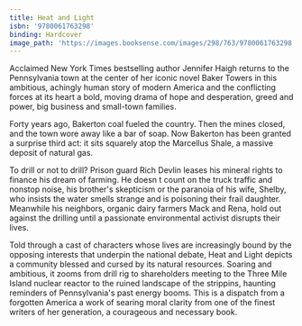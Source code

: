```yaml
---
title: Heat and Light
isbn: '9780061763298'
binding: Hardcover
image_path: 'https://images.booksense.com/images/298/763/9780061763298.jpg'
---
```



Acclaimed New York Times bestselling author Jennifer Haigh returns to the Pennsylvania town at the center of her iconic novel Baker Towers in this ambitious, achingly human story of modern America and the conflicting forces at its heart a bold, moving drama of hope and desperation, greed and power, big business and small-town families.

Forty years ago, Bakerton coal fueled the country. Then the mines closed, and the town wore away like a bar of soap. Now Bakerton has been granted a surprise third act: it sits squarely atop the Marcellus Shale, a massive deposit of natural gas.

To drill or not to drill? Prison guard Rich Devlin leases his mineral rights to finance his dream of farming. He doesn t count on the truck traffic and nonstop noise, his brother's skepticism or the paranoia of his wife, Shelby, who insists the water smells strange and is poisoning their frail daughter. Meanwhile his neighbors, organic dairy farmers Mack and Rena, hold out against the drilling until a passionate environmental activist disrupts their lives.

Told through a cast of characters whose lives are increasingly bound by the opposing interests that underpin the national debate, Heat and Light depicts a community blessed and cursed by its natural resources. Soaring and ambitious, it zooms from drill rig to shareholders meeting to the Three Mile Island nuclear reactor to the ruined landscape of the strippins, haunting reminders of Pennsylvania's past energy booms. This is a dispatch from a forgotten America a work of searing moral clarity from one of the finest writers of her generation, a courageous and necessary book.